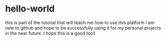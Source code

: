 # hello-world
this is part of the tutorial that will teach me how to use this platform
I am new to github and hope to be successfully using it for my personal projects in the near future. I hope this is a good tool!
